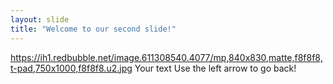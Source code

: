 ```yaml
---
layout: slide
title: "Welcome to our second slide!"
---
```

https://ih1.redbubble.net/image.611308540.4077/mp,840x830,matte,f8f8f8,t-pad,750x1000,f8f8f8.u2.jpg
Your text
Use the left arrow to go back!

